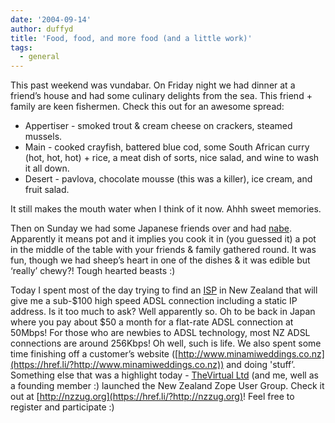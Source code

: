 ```yaml
---
date: '2004-09-14'
author: duffyd
title: 'Food, food, and more food (and a little work)'
tags:
  - general
---
```


This past weekend was vundabar. On Friday night we had dinner at a friend’s
 house and had some culinary delights from the sea. This friend + family are
 keen fishermen. Check this out for an awesome spread:

- Appertiser - smoked trout & cream cheese on crackers, steamed
 mussels.
- Main - cooked crayfish, battered blue cod, some South African curry
 (hot, hot, hot) + rice, a meat dish of sorts, nice salad, and wine to wash
 it all down.
- Desert - pavlova, chocolate mousse (this was a killer), ice cream, and
 fruit salad.

 It still makes the mouth water when I think of it now. Ahhh sweet
 memories.

 Then on Sunday we had some Japanese friends over and had [nabe](https://href.li/?http://www.japaneserestaurantinfo.com/page068.html).
 Apparently it means pot and it implies you cook it in (you guessed it) a pot
 in the middle of the table with your friends & family gathered round. It
 was fun, though we had sheep’s heart in one of the dishes & it was
 edible but ‘really’ chewy?! Tough hearted beasts :)

 Today I spent most of the day trying to find an [
 ISP](https://href.li/?http://www.netguide.co.nz/shopping/directory/index.php?directory=highspeed#listfocus) in New Zealand that will give me a sub-$100 high speed ADSL
 connection including a static IP address. Is it too much to ask? Well
 apparently so. Oh to be back in Japan where you pay about $50 a month for a
 flat-rate ADSL connection at 50Mbps! For those who are newbies to ADSL
 technology, most NZ ADSL connections are around 256Kbps! Oh well, such is
 life. We also spent some time finishing off a customer’s website ([http://www.minamiweddings.co.nz](https://href.li/?http://www.minamiweddings.co.nz))
 and doing 'stuff’. Something else that was a highlight today - [TheVirtual Ltd](https://href.li/?http://www.thevirtual.co.nz) (and me, well as a
 founding member :) launched the New Zealand Zope User Group. Check it
 out at [http://nzzug.org](https://href.li/?http://nzzug.org)! Feel free to
 register and participate :)
